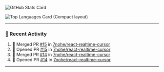 ![GitHub Stats Card](https://github-readme-stats.vercel.app/api?username=7nohe&count_private=true&theme=react)

![Top Languages Card (Compact layout)](https://github-readme-stats.vercel.app/api/top-langs/?username=7nohe&layout=compact&theme=react)

---

### :koala: Recent Activity

<!--START_SECTION:activity-->
1. 🎉 Merged PR [#15](https://github.com/7nohe/react-realtime-cursor/pull/15) in [7nohe/react-realtime-cursor](https://github.com/7nohe/react-realtime-cursor)
2. 💪 Opened PR [#15](https://github.com/7nohe/react-realtime-cursor/pull/15) in [7nohe/react-realtime-cursor](https://github.com/7nohe/react-realtime-cursor)
3. 🎉 Merged PR [#14](https://github.com/7nohe/react-realtime-cursor/pull/14) in [7nohe/react-realtime-cursor](https://github.com/7nohe/react-realtime-cursor)
4. 💪 Opened PR [#14](https://github.com/7nohe/react-realtime-cursor/pull/14) in [7nohe/react-realtime-cursor](https://github.com/7nohe/react-realtime-cursor)
<!--END_SECTION:activity-->

---
